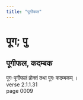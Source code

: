 ```yaml
---
title: "पूगीफल"
---
```


# पूग; पु
## पूगीफल, कदम्बक
पूगः पूगीफलं प्रोक्तं तथा पूगः कदम्बकम् ।<br />verse 2.1.1.31<br />page 0009

